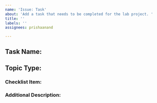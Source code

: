 ```yaml
---
name: 'Issue: Task'
about: 'Add a task that needs to be completed for the lab project. '
title: ''
labels: ''
assignees: prishaanand

---
```


## Task Name: 
<!--Provide the name of the task that needs completion-->

## Topic Type: 
<!--Specify if the task falls under a 'General CSS Topic' or a 'CSS Selector'-->

### Checklist Item: 
<!--Corresponding subtopic from the check list--> 

### Additional Description:
<!--Include any further description about the task and specifications if needed here-->
